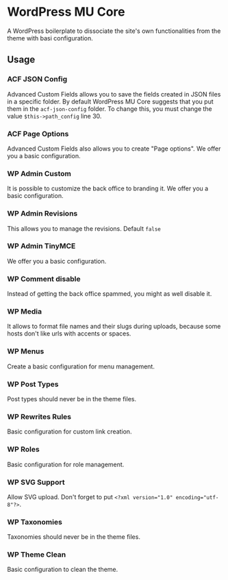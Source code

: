 # WordPress MU Core

A WordPress boilerplate to dissociate the site's own functionalities from the theme with basi configuration.

## Usage

### ACF JSON Config

Advanced Custom Fields allows you to save the fields created in JSON files in a specific folder. By default WordPress MU Core suggests that you put them in the `acf-json-config` folder. To change this, you must change the value `$this->path_config` line 30.

### ACF Page Options

Advanced Custom Fields also allows you to create "Page options". We offer you a basic configuration.

### WP Admin Custom

It is possible to customize the back office to branding it. We offer you a basic configuration.

### WP Admin Revisions

This allows you to manage the revisions.
Default `false`

### WP Admin TinyMCE

We offer you a basic configuration.

### WP Comment disable

Instead of getting the back office spammed, you might as well disable it.

### WP Media

It allows to format file names and their slugs during uploads, because some hosts don't like urls with accents or spaces.

### WP Menus

Create a basic configuration for menu management.

### WP Post Types

Post types should never be in the theme files.

### WP Rewrites Rules

Basic configuration for custom link creation.

### WP Roles

Basic configuration for role management.

### WP SVG Support

Allow SVG upload. Don't forget to put `<?xml version="1.0" encoding="utf-8"?>`.

### WP Taxonomies

Taxonomies should never be in the theme files.

### WP Theme Clean

Basic configuration to clean the theme.
